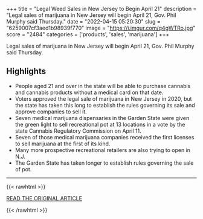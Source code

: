 +++
title = "Legal Weed Sales in New Jersey to Begin April 21"
description = "Legal sales of marijuana in New Jersey will begin April 21, Gov. Phil Murphy said Thursday."
date = "2022-04-15 05:20:30"
slug = "6259007cf3aed1b98939f770"
image = "https://i.imgur.com/q4gWTRo.jpg"
score = "2484"
categories = ['products', 'sales', 'marijuana']
+++

Legal sales of marijuana in New Jersey will begin April 21, Gov. Phil Murphy said Thursday.

## Highlights

- People aged 21 and over in the state will be able to purchase cannabis and cannabis products without a medical card on that date.
- Voters approved the legal sale of marijuana in New Jersey in 2020, but the state has taken this long to establish the rules governing its sale and approve companies to sell it.
- Seven medical marijuana dispensaries in the Garden State were given the green light to sell recreational pot at 13 locations in a vote by the state Cannabis Regulatory Commission on April 11.
- Seven of those medical marijuana companies received the first licenses to sell marijuana at the first of its kind.
- Many more prospective recreational retailers are also trying to open in N.J.
- The Garden State has taken longer to establish rules governing the sale of pot.

---

{{< rawhtml >}}
  <p class="article-category">
    <a target="_blank" href="https://www.nbcphiladelphia.com/news/local/legal-weed-sales-in-new-jersey-to-begin-april-21/3208056/">READ THE ORIGINAL ARTICLE</a>
  </p>
{{< /rawhtml >}}
